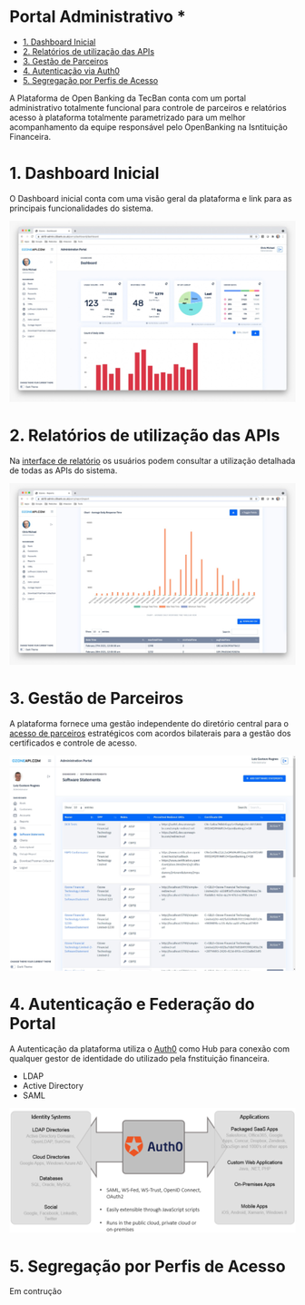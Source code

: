 # Portal Administrativo *

- [1. Dashboard Inicial](#1-dashboard-inicial)
- [2. Relatórios de utilização das APIs](#2-relatórios-de-utilização-das-apis)
- [3. Gestão de Parceiros](#3-gestão-de-parceiros)
- [4. Autenticação via Auth0](#4-autenticação-e-federação-do-portal)
- [5. Segregação por Perfis de Acesso](#5-segregação-por-perfis-de-acesso)

A Plataforma de Open Banking da TecBan conta com um portal administrativo totalmente funcional para controle de parceiros e relatórios acesso à plataforma totalmente parametrizado para um melhor acompanhamento da equipe responsável pelo OpenBanking na Isntituição Financeira.

# 1. Dashboard Inicial
O Dashboard inicial conta com uma visão geral da plataforma e link para as principais funcionalidades do sistema.

![Dashboard](../images/imagem_20.jpg)

# 2. Relatórios de utilização das APIs

Na [interface de relatório](https://admin.dev.ozoneapi-br.com/perry/report/report) os usuários podem consultar a utilização detalhada de todas as APIs do sistema.

![Utilização API](../images/imagem_19.jpg)


# 3. Gestão de Parceiros

A plataforma fornece uma gestão independente do diretório central para o [acesso de parceiros](https://admin.dev.ozoneapi-br.com/perry/software-statement/software-statements) estratégicos com acordos bilaterais para a gestão dos certificados e controle de acesso.

![Gestão de Parceiros](../images/imagem_18.jpg)


# 4. Autenticação e Federação do Portal

A Autenticação da plataforma utiliza o [Auth0](https://auth0.com/authentication) como Hub para conexão com qualquer gestor de identidade do utilizado pela fnstituição financeira.
- LDAP
- Active Directory
- SAML

![Autenticação](../images/imagem_21.png)

# 5. Segregação por Perfis de Acesso

Em contrução
